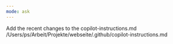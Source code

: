 ```yaml
---
mode: ask
---
```


Add the recent changes to the copilot-instructions.md /Users/ps/Arbeit/Projekte/webseite/.github/copilot-instructions.md
